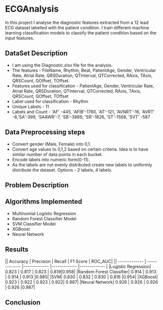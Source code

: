 # ECGAnalysis

In this project I analyse the diagnostic features extracted from a 12 lead ECG dataset labelled with the patient condition. I train different machine learning classification models to classify the patient condition based on the input features. 

## DataSet Description

- I am using the Diagnostic.xlsx file for the analysis. 
- The features - FileName, Rhythm, Beat, PatientAge, Gender, Ventricular Rate, Atrial Rate, QRSDuration, QTInterval, QTCorrected, RAxis, TAxis, QRSCount, QOffset, TOffset.
- Features used for classification - PatientAge, Gender, Ventricular Rate, Atrial Rate, QRSDuration, QTInterval, QTCorrected, RAxis, TAxis, QRSCount, QOffset, TOffset
- Label used for classification - Rhythm
- Unique Labels  - 11
- Labels and Count - 'AF' -445, 'AFIB'-1780, 'AT'-121, 'AVNRT'-16, 'AVRT' -8,'SA'-399, 'SAAWR'-7, 'SB'-3889, 'SR'-1826, 'ST'-1568, 'SVT' -587

## Data Preprocessing steps
- Convert gender (Male, Female) into 0,1.
- Convert age values to 0,1,2 based on certain criteria. Idea is to have similar number of data points in each bucket. 
- Encode labels into numeric form(0-11).
- As the labels are not evenly distributed create new labels to uniformly distribute the dataset.  Options - 2 labels, 4 labels.

## Problem Description

## Algorithms Implemented
- Multinomial Logistic Regression
- Random Forest Classifier Model
- SVM Classifier Model
- XGBoost
- Neural Network

## Results

|| Accuracy  | Precision | Recall | F1 Score | ROC_AUC|
|| ------------- | ------------- |------------- |------------- |------------- |
|Logistic Regression| 0.823  | 0.817  | 0.823 | 0.819|0.958|
|Random Forest Classifier| 0.914  | 0.913  | 0.914 | 0.913 |0.985|
|SVM| 0.830  | 0.832  | 0.830 | 0.816 |0.954|
|XGBoost| 0.923 |  0.922 | 0.923 |  0.922| 0.987|
|Neural Network| 0.926  | 0.926  | 0.926 | 0.926 |0.987|

## Conclusion
